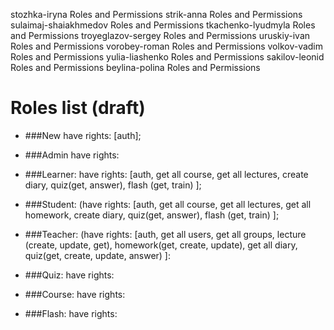 stozhka-iryna	Roles and Permissions
strik-anna	Roles and Permissions
sulaimaj-shaiakhmedov	Roles and Permissions
tkachenko-lyudmyla	Roles and Permissions
troyeglazov-sergey	Roles and Permissions
uruskiy-ivan	Roles and Permissions
vorobey-roman	Roles and Permissions
volkov-vadim	Roles and Permissions
yulia-liashenko	Roles and Permissions
sakilov-leonid  Roles and Permissions
beylina-polina Roles and Permissions



# Roles list (draft)
        
* ###New 
        have rights: [auth];
* ###Admin 
         have rights:
* ###Learner: 
        have rights: [auth, get all course,  get all lectures, create diary, quiz(get, answer), flash (get, train) ];
* ###Student: 
        (have rights: [auth, get all course,  get all lectures, get all homework, create diary, quiz(get, answer), flash (get, train) ];
* ###Teacher: 
        (have rights: [auth, get all users, get all groups,  lecture (create, update, get), homework(get, create, update), get all diary, quiz(get, create, update, answer)  ]:
* ###Quiz: 
         have rights:

* ###Course:
         have rights:
        
* ###Flash: 
         have rights:
        
        